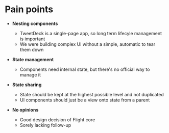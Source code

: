 # Pain points

- **Nesting components**
    - TweetDeck is a single-page app, so long term lifecyle management is important
    - We were building complex UI without a simple, automatic to tear them down


- **State management**
    - Components need internal state, but there's no official way to manage it


- **State sharing**
    - State should be kept at the highest possible level and not duplicated
    - UI components should just be a view onto state from a parent


- **No opinions**
    - Good design decision of Flight core
    - Sorely lacking follow-up
